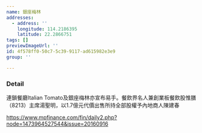 ```yaml
---
name: 銀座梅林
addresses:
  - address: ''
    longitude: 114.2186395
    latitude: 22.2866751
tags: []
previewImageUrl: ''
id: 4f578ff0-50c7-5c39-9117-ad615982e3e9
group: ''

---
```

### Detail
連鎖餐廳Italian Tomato及銀座梅林亦宣布易手。餐飲界名人兼創業板餐飲股惟膳（8213）主席湯聖明，以1.7億元代價出售所持全部股權予內地商人陳建春

https://www.mpfinance.com/fin/daily2.php?node=1473964527544&issue=20160916
